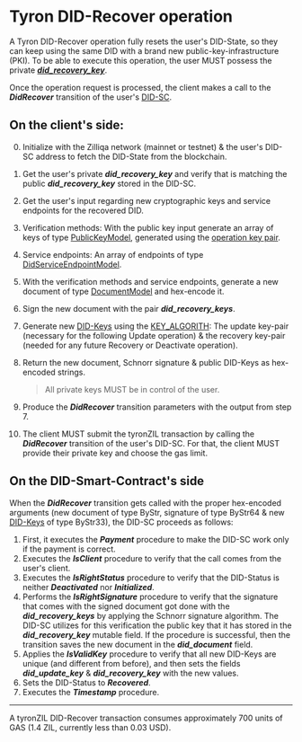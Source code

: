 # Tyron DID-Recover operation

A Tyron DID-Recover operation fully resets the user's DID-State, so they can keep using the same DID with a brand new public-key-infrastructure (PKI). To be able to execute this operation, the user MUST possess the private [***did_recovery_key***](../protocol-parameters.md#did-keys).

Once the operation request is processed, the client makes a call to the ***DidRecover*** transition of the user's [DID-SC](../smart-contracts/DID-SC.md).

## On the client's side:

0. Initialize with the Zilliqa network (mainnet or testnet) & the user's DID-SC address to fetch the DID-State from the blockchain.
1. Get the user's private ***did_recovery_key*** and verify that is matching the public ***did_recovery_key*** stored in the DID-SC.
2. Get the user's input regarding new cryptographic keys and service endpoints for the recovered DID.
3. Verification methods: With the public key input generate an array of keys of type [PublicKeyModel](../implementation/models.md#public-key-model), generated using the [operation key pair](../protocol-parameters.md#operation-key-pair).
3. Service endpoints: An array of endpoints of type [DidServiceEndpointModel](../implementation/models.md#did-service-endpoint-model).
4. With the verification methods and service endpoints, generate a new document of type [DocumentModel](../implementation/models.md#document-model) and hex-encode it.
5. Sign the new document with the pair ***did_recovery_keys***. 
6. Generate new [DID-Keys](../protocol-parameters.md#did-keys) using the [KEY_ALGORITH](../protocol-parameters.md#operation-key-algorithm): The update key-pair (necessary for the following Update operation) & the recovery key-pair (needed for any future Recovery or Deactivate operation).
7. Return the new document, Schnorr signature & public DID-Keys as hex-encoded strings.

    > All private keys MUST be in control of the user.

10. Produce the ***DidRecover*** transition parameters with the output from step 7.
11. The client MUST submit the tyronZIL transaction by calling the ***DidRecover*** transition of the user's DID-SC. For that, the client MUST provide their private key and choose the gas limit.

## On the DID-Smart-Contract's side

When the ***DidRecover*** transition gets called with the proper hex-encoded arguments (new document of type ByStr, signature of type ByStr64 & new [DID-Keys](../protocol-parameters.md#did-keys) of type ByStr33), the DID-SC proceeds as follows:

1. First, it executes the  ***Payment*** procedure to make the DID-SC work only if the payment is correct.
2. Executes the ***IsClient*** procedure to verify that the call comes from the user's client.
3. Executes the ***IsRightStatus*** procedure to verify that the DID-Status is neither ***Deactivated*** nor ***Initialized***.
4. Performs the ***IsRightSignature*** procedure to verify that the signature that comes with the signed document got done with the ***did_recovery_keys*** by applying the Schnorr signature algorithm. The DID-SC utilizes for this verification the public key that it has stored in the ***did_recovery_key*** mutable field. If the procedure is successful, then the transition saves the new document in the ***did_document*** field.
5. Applies the ***IsValidKey*** procedure to verify that all new DID-Keys are unique (and different from before), and then sets the fields ***did_update_key*** & ***did_recovery_key*** with the new values.
6. Sets the DID-Status to ***Recovered***.
9. Executes the ***Timestamp*** procedure.

---

A tyronZIL DID-Recover transaction consumes approximately 700 units of GAS (1.4 ZIL, currently less than 0.03 USD).
